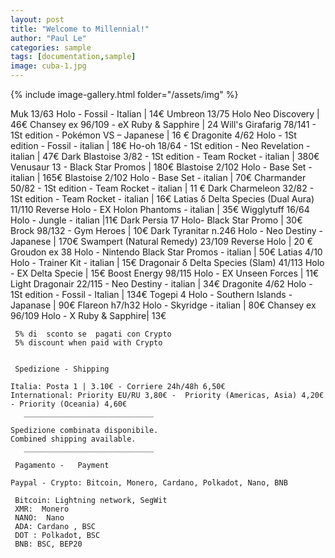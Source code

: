 ```yaml
---
layout: post
title: "Welcome to Millennial!"
author: "Paul Le"
categories: sample
tags: [documentation,sample]
image: cuba-1.jpg
---
```


{% include image-gallery.html folder="/assets/img" %}
 
Muk 13/63 Holo - Fossil - Italian | 14€
Umbreon 13/75 Holo Neo Discovery  | 46€
Chansey ex 96/109 - eX Ruby & Sapphire |  24
Will's Girafarig 78/141 - 1St edition - Pokémon VS – Japanese | 16 €
Dragonite 4/62 Holo - 1St edition - Fossil - italian  | 18€
Ho-oh 18/64 - 1St edition - Neo Revelation - italian | 47€
Dark Blastoise 3/82 - 1St edition - Team Rocket - italian | 380€
Venusaur 13 - Black Star Promos | 180€
Blastoise 2/102 Holo - Base Set - italian | 165€
Blastoise 2/102 Holo - Base Set - italian | 70€
Charmander 50/82 - 1St edition - Team Rocket - italian | 11 €
Dark Charmeleon 32/82 - 1St edition - Team Rocket - italian |  16€
Latias δ Delta Species (Dual Aura) 11/110 Reverse Holo - EX Holon Phantoms - italian | 35€
Wigglytuff 16/64 Holo - Jungle - italian |11€
Dark Persia 17 Holo- Black Star Promo | 30€
Brock 98/132  - Gym Heroes | 10€
Dark Tyranitar n.246  Holo -  Neo Destiny - Japanese | 170€
Swampert (Natural Remedy) 23/109 Reverse Holo  | 20 €
Groudon ex 38  Holo - Nintendo Black Star Promos -  italian | 50€
Latias 4/10 Holo - Trainer Kit - italian | 15€
Dragonair δ Delta Species (Slam)  41/113 Holo -  EX Delta Specie | 15€
Boost Energy 98/115  Holo -  EX Unseen Forces | 11€
Light Dragonair 22/115 - Neo Destiny -  italian | 34€
Dragonite 4/62 Holo - 1St edition -  Fossil -  Italian | 134€
Togepi  4 Holo - Southern Islands - Japanase  | 90€
Flareon h7/h32 Holo - Skyridge -   italian | 80€
Chansey ex  96/109 Holo - X Ruby & Sapphire| 13€

     5% di  sconto se  pagati con Crypto 
     5% discount when paid with Crypto


     Spedizione - Shipping 

    Italia: Posta 1 | 3.10€ - Corriere 24h/48h 6,50€
    International: Priority EU/RU 3,80€ -  Priority (Americas, Asia) 4,20€ - Priority (Oceania) 4,60€ 
       _____________________________

    Spedizione combinata disponibile.
    Combined shipping available.
       _____________________________

     Pagamento -   Payment

    Paypal - Crypto: Bitcoin, Monero, Cardano, Polkadot, Nano, BNB
 
     Bitcoin: Lightning network, SegWit
     XMR:  Monero
     NANO:  Nano
     ADA: Cardano , BSC 
     DOT : Polkadot, BSC 
     BNB: BSC, BEP20



